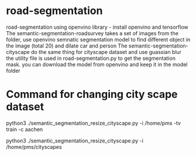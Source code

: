 # road-segmentation
road-segmentation using openvino library - install openvino and tensorflow
The semantic-segmentation-roadsurvey takes a set of images from the folder, use openvino semnatic segmentation model to
find different object in the image (total 20) and dilate car and person
The semantic-segmentation-cityscape do the same thing for cityscape dataset and use guassian blur
the utility file is used in road-segmentation.py to get the segmentation mask.
you can download the model from openvino and keep it in the model folder

# Command for changing city scape dataset
python3 ./semantic_segmentation_resize_cityscape.py -i /home/pms -tv train -c aachen

python3 ./semantic_segmentation_resize_cityscape.py -i /home/pms/cityscapes
